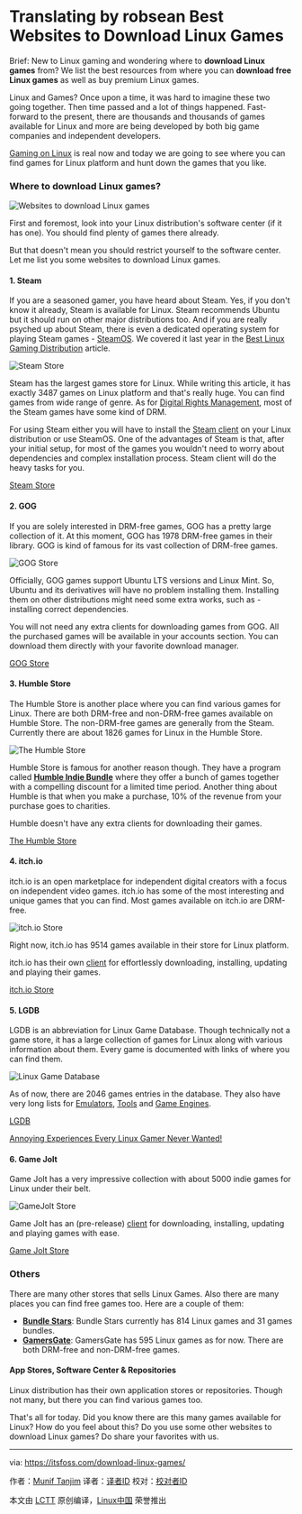 Translating by robsean
Best Websites to Download Linux Games
======
Brief: New to Linux gaming and wondering where to **download Linux games** from? We list the best resources from where you can **download free Linux games** as well as buy premium Linux games.

Linux and Games? Once upon a time, it was hard to imagine these two going together. Then time passed and a lot of things happened. Fast-forward to the present, there are thousands and thousands of games available for Linux and more are being developed by both big game companies and independent developers.

[Gaming on Linux][1] is real now and today we are going to see where you can find games for Linux platform and hunt down the games that you like.

### Where to download Linux games?

![Websites to download Linux games][2]

First and foremost, look into your Linux distribution's software center (if it has one). You should find plenty of games there already.

But that doesn't mean you should restrict yourself to the software center. Let me list you some websites to download Linux games.

#### 1. Steam

If you are a seasoned gamer, you have heard about Steam. Yes, if you don't know it already, Steam is available for Linux. Steam recommends Ubuntu but it should run on other major distributions too. And if you are really psyched up about Steam, there is even a dedicated operating system for playing Steam games - [SteamOS][3]. We covered it last year in the [Best Linux Gaming Distribution][4] article.

![Steam Store][5]

Steam has the largest games store for Linux. While writing this article, it has exactly 3487 games on Linux platform and that's really huge. You can find games from wide range of genre. As for [Digital Rights Management][6], most of the Steam games have some kind of DRM.

For using Steam either you will have to install the [Steam client][7] on your Linux distribution or use SteamOS. One of the advantages of Steam is that, after your initial setup, for most of the games you wouldn't need to worry about dependencies and complex installation process. Steam client will do the heavy tasks for you.

[Steam Store][8]

#### 2. GOG

If you are solely interested in DRM-free games, GOG has a pretty large collection of it. At this moment, GOG has 1978 DRM-free games in their library. GOG is kind of famous for its vast collection of DRM-free games.

![GOG Store][9]

Officially, GOG games support Ubuntu LTS versions and Linux Mint. So, Ubuntu and its derivatives will have no problem installing them. Installing them on other distributions might need some extra works, such as - installing correct dependencies.

You will not need any extra clients for downloading games from GOG. All the purchased games will be available in your accounts section. You can download them directly with your favorite download manager.

[GOG Store][10]

#### 3. Humble Store

The Humble Store is another place where you can find various games for Linux.  There are both DRM-free and non-DRM-free games available on Humble Store. The non-DRM-free games are generally from the Steam. Currently there are about 1826 games for Linux in the Humble Store.

![The Humble Store][11]

Humble Store is famous for another reason though. They have a program called [**Humble Indie Bundle**][12] where they offer a bunch of games together with a compelling discount for a limited time period. Another thing about Humble is that when you make a purchase, 10% of the revenue from your purchase goes to charities.

Humble doesn't have any extra clients for downloading their games.

[The Humble Store][13]

#### 4. itch.io

itch.io is an open marketplace for independent digital creators with a focus on independent video games. itch.io has some of the most interesting and unique games that you can find. Most games available on itch.io are DRM-free.

![itch.io Store][14]

Right now, itch.io has 9514 games available in their store for Linux platform.

itch.io has their own [client][15] for effortlessly downloading, installing, updating and playing their games.

[itch.io Store][16]

#### 5. LGDB

LGDB is an abbreviation for Linux Game Database. Though technically not a game store, it has a large collection of games for Linux along with various information about them. Every game is documented with links of where you can find them.

![Linux Game Database][17]

As of now, there are 2046 games entries in the database. They also have very long lists for [Emulators][18], [Tools][19] and [Game Engines][20].

[LGDB][21]

[Annoying Experiences Every Linux Gamer Never Wanted!][27]

#### 6. Game Jolt

Game Jolt has a very impressive collection with about 5000 indie games for Linux under their belt.

![GameJolt Store][22]

Game Jolt has an (pre-release) [client][23] for downloading, installing, updating and playing games with ease.

[Game Jolt Store][24]

### Others

There are many other stores that sells Linux Games. Also there are many places you can find free games too. Here are a couple of them:

  * [**Bundle Stars**][25]: Bundle Stars currently has 814 Linux games and 31 games bundles.
  * [**GamersGate**][26]: GamersGate has 595 Linux games as for now. There are both DRM-free and non-DRM-free games.



#### App Stores, Software Center & Repositories

Linux distribution has their own application stores or repositories. Though not many, but there you can find various games too.

That's all for today. Did you know there are this many games available for Linux? How do you feel about this? Do you use some other websites to download Linux games? Do share your favorites with us.

--------------------------------------------------------------------------------

via: https://itsfoss.com/download-linux-games/

作者：[Munif Tanjim][a]
译者：[译者ID](https://github.com/译者ID)
校对：[校对者ID](https://github.com/校对者ID)

本文由 [LCTT](https://github.com/LCTT/TranslateProject) 原创编译，[Linux中国](https://linux.cn/) 荣誉推出

[a]: https://itsfoss.com/author/munif/
[1]:https://itsfoss.com/linux-gaming-guide/
[2]:https://itsfoss.com/wp-content/uploads/2017/05/download-linux-games-800x450.jpg
[3]:http://store.steampowered.com/steamos/
[4]:https://itsfoss.com/linux-gaming-distributions/
[5]:https://itsfoss.com/wp-content/uploads/2017/05/Steam-Store-800x382.jpg
[6]:https://www.wikiwand.com/en/Digital_rights_management
[7]:http://store.steampowered.com/about/
[8]:http://store.steampowered.com/linux
[9]:https://itsfoss.com/wp-content/uploads/2017/05/GOG-Store-800x366.jpg
[10]:https://www.gog.com/games?system=lin_mint,lin_ubuntu
[11]:https://itsfoss.com/wp-content/uploads/2017/05/The-Humble-Store-800x393.jpg
[12]:https://www.humblebundle.com/?partner=itsfoss
[13]:https://www.humblebundle.com/store?partner=itsfoss
[14]:https://itsfoss.com/wp-content/uploads/2017/05/itch.io-Store-800x485.jpg
[15]:https://itch.io/app
[16]:https://itch.io/games/platform-linux
[17]:https://itsfoss.com/wp-content/uploads/2017/05/LGDB-800x304.jpg
[18]:https://lgdb.org/emulators
[19]:https://lgdb.org/tools
[20]:https://lgdb.org/engines
[21]:https://lgdb.org/games
[22]:https://itsfoss.com/wp-content/uploads/2017/05/GameJolt-Store-800x357.jpg
[23]:http://gamejolt.com/client
[24]:http://gamejolt.com/games/best?os=linux
[25]:https://www.bundlestars.com/en/games?page=1&platforms=Linux
[26]:https://www.gamersgate.com/games?state=available
[27]:https://itsfoss.com/linux-gaming-problems/
